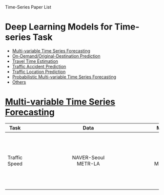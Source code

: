 Time-Series Paper List


# Deep Learning Models for Time-series Task

- <a href = "#Multi--variable-Time-Series-Forecasting">Multi-variable Time Series Forecasting</a>
- <a href = "#On--Demand/Original--Destination-Prediction">On-Demand/Original-Destination Prediction</a>
- <a href = "#Travel-Time-Estimation">Travel Time Estimation</a>
- <a href = "#Traffic-Accident-Prediction">Traffic Accident Prediction</a>
- <a href = "#Traffic-Location-Prediction">Traffic Location Prediction</a>
- <a href = "#Probabilistic-Multi--variable-Time-Series-Forecasting">Probabilistic Multi-variable Time Series Forecasting</a>
- <a href = "#Others">Others</a>


<style>
table th:first-of-type {
    width: 100;
}
table th:nth-of-type(2) {
    width: 200;
}
table th:nth-of-type(3) {
    width: 100;
}
table th:nth-of-type(4) {
    width: 500;
}
table th:nth-of-type(5) {
    width: 200;
}
table th:nth-of-type(6) {
    width: 150;
}  
</style>

# [Multi-variable Time Series Forecasting](#content)
|  Task  |    Data |   Model  | Paper   |    Code    |   Publication    |
| :-: | :-: | :-: | :-: | - | - |
| Traffic Speed | <div style="width:400"> NAVER-Seoul <br> METR-LA </div> |         PM-MemNet         | [Learning to Remember Patterns: Pattern Matching Memory Networks for Traffic Forecasting](https://openreview.net/forum?id=wwDg3bbYBIq) | [Pytorch](https://github.com/HyunWookL/PM-MemNet) | AAAI2022/A 



